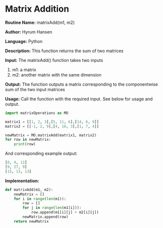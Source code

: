 # Matrix Addition

**Routine Name:** matrixAdd(m1, m2)

**Author:** Hyrum Hansen

**Language:** Python

**Description:** This function returns the sum of two matrices

**Input:** The matrixAdd() function takes two inputs
1. m1: a matrix
2. m2: another matrix with the same dimension

**Output:** The function outputs a matrix corresponding to the componentwise sum of the two input matrices

**Usage:** Call the function with the required input. See below for usage and output.

```python
import matrixOperations as MO

matrix1 = [[1, 2, 3],[5, 11, 6],[14, 6, 9]]
matrix2 = [[-1, 2, 9],[4, 16, 3],[1, 7, 4]]

newMatrix = MO.matrixAdd(matrix1, matrix2)
for row in newMatrix:
    print(row)
```

And corresponding example output:

```python
[0, 4, 12]
[9, 27, 9]
[15, 13, 13]
```

**Implementation:**

```python
def matrixAdd(m1, m2):
    newMatrix = []
    for i in range(len(m1)):
        row = []
        for j in range(len(m1[i])):
            row.append(m1[i][j] + m2[i][j])
        newMatrix.append(row)
    return newMatrix
```


